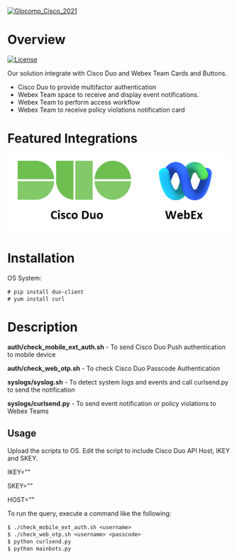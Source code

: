<a href="http://glocomp.com" target="_blank"><img src="https://s3.amazonaws.com/cdn.freshdesk.com/data/helpdesk/attachments/production/62009499919/original/ic_launcher.png?X-Amz-Algorithm=AWS4-HMAC-SHA256&X-Amz-Credential=AKIAS6FNSMY2RG7BSUFP%2F20210610%2Fus-east-1%2Fs3%2Faws4_request&X-Amz-Date=20210610T020401Z&X-Amz-Expires=604800&X-Amz-SignedHeaders=host&X-Amz-Signature=8b0bd730da5533c31b18238924ec06ed3fbba44b04ba2767aa013cf266183e3a" alt="Glocomp_Cisco_2021"/></a>

# Overview
[![License](https://img.shields.io/badge/License-View%20License-orange)](http://www.glocomp.com/)

Our solution integrate with Cisco Duo and Webex Team Cards and Buttons.

- Cisco Duo to provide multifactor authentication
- Webex Team space to receive and display event notifications.
- Webex Team to perform access workflow
- Webex Team to receive policy violations notification card

# Featured Integrations
![integration](https://github.com/glocomp-cisco-2021/secureki/blob/main/docs/integration.png)

# Installation

OS System:
```
# pip install duo-client
# yum install curl

```
# Description
**auth/check_mobile_ext_auth.sh**  - To send Cisco Duo Push authentication to mobile device

**auth/check_web_otp.sh**          - To check Cisco Duo Passcode Authentication

**syslogs/syslog.sh**                 - To detect system logs and events and call curlsend.py to send the notification

**syslogs/curlsend.py**               - To send event notification or policy violations to Webex Teams



## Usage
Upload the scripts to OS. Edit the script to include Cisco Duo API Host, IKEY and SKEY.

IKEY=""

SKEY=""

HOST=""


To run the query, execute a command like the following:

```
$ ./check_mobile_ext_auth.sh <username>
$ ./check_web_otp.sh <username> <passcode>
$ python curlsend.py
$ python mainbots.py
```

